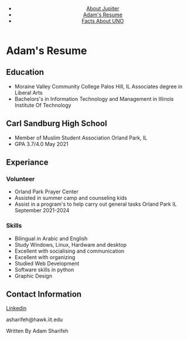 <!Doctype html>
<html lang ='en'>
<head>
	<meta charset="UTF-8">
	<title>Adam's Resume</title>
	<link rel="stylesheet" href="css/style.css">
</head>
<body>
  <header id="main-header">
    <div class="nav-container">
      <nav class="navigation">
        <ul>
          <li><a href="https://adam893-o.github.io/jupiter2.css/">About Jupiter</a></li>
          <li><a href="https://adam893-o.github.io/resume2.css/">Adam's Resume</a></li>
          <li><a href="https://adam893-o.github.io/Project-1-UNO">Facts About UNO</a></li>
        </ul>
      </nav>
	  </div>
  </header>
  <h1>Adam's Resume</h1>
  <h2>Education</h2>
    <ul>
	  <li>Moraine Valley Community College Palos Hill, IL Associates degree in Liberal Arts</li>
	  <li>Bachelors's in Information Technology and Management in Illinois Institute Of Technology</li>
    </ul>
  <h2>Carl Sandburg High School</h2>
    <ul>
	  <li>Member of Muslim Student Association Orland Park, IL</li>
	  <li>GPA 3.7/4.0 May 2021</li>
    </ul>
  <h2>Experiance</h2>
  <h3>Volunteer</h3>
    <ul>
	  <li>Orland Park Prayer Center</li>
	  <li>Assisted in summer camp and counseling kids</li>
	  <li>Assist in a program's to help carry out general tasks Orland Park IL September 2021-2024</li>
  </ul>
  <h3>Skills</h3>
  <ul>
    <li>Bilingual in Arabic and English</li>
	  <li>Study Windows, Linux, Hardware and desktop</li>
	  <li>Excellent with socialising and communication</li>
	  <li>Excellent with organizing</li>
	  <li>Studied Web Development</li>
	  <li>Software skills in python</li>
	  <li>Graphic Design</li>
  </ul>
  <h2>Contact Information</h2>
  <div>
    <p><a href="https://www.linkedin.com/feed/?trk=guest_homepage-basic_nav-header-signin" target="_blank">Linkedin</a></p>
    <p>asharifeh@hawk.iit.edu</p>
  </div>
  <footer>
  <p>Written By Adam Sharifeh</p>
  </footer>
</body>
</html>
